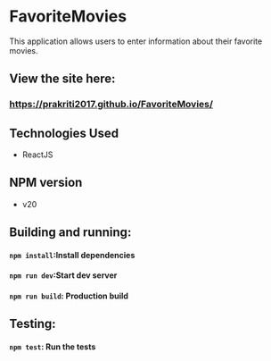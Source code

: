 # FavoriteMovies

This application allows users to enter information about their favorite movies.

## View the site here:
### https://prakriti2017.github.io/FavoriteMovies/

## Technologies Used
* ReactJS

## NPM version 
- v20

## Building and running:

#### `npm install`:Install dependencies
#### `npm run dev`:Start dev server
#### `npm run build`: Production build

## Testing:

#### `npm test`: Run the tests

